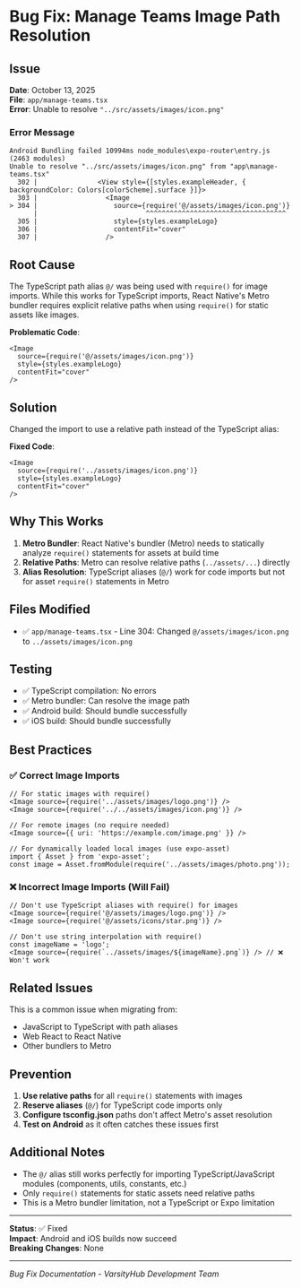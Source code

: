 # Bug Fix: Manage Teams Image Path Resolution

## Issue

**Date**: October 13, 2025  
**File**: `app/manage-teams.tsx`  
**Error**: Unable to resolve `"../src/assets/images/icon.png"`

### Error Message
```
Android Bundling failed 10994ms node_modules\expo-router\entry.js (2463 modules)
Unable to resolve "../src/assets/images/icon.png" from "app\manage-teams.tsx"
  302 |               <View style={[styles.exampleHeader, { backgroundColor: Colors[colorScheme].surface }]}>
  303 |                 <Image
> 304 |                   source={require('@/assets/images/icon.png')}
      |                           ^^^^^^^^^^^^^^^^^^^^^^^^^^^^^^^^^^^
  305 |                   style={styles.exampleLogo}
  306 |                   contentFit="cover"
  307 |                 />
```

## Root Cause

The TypeScript path alias `@/` was being used with `require()` for image imports. While this works for TypeScript imports, React Native's Metro bundler requires explicit relative paths when using `require()` for static assets like images.

**Problematic Code**:
```tsx
<Image 
  source={require('@/assets/images/icon.png')} 
  style={styles.exampleLogo}
  contentFit="cover"
/>
```

## Solution

Changed the import to use a relative path instead of the TypeScript alias:

**Fixed Code**:
```tsx
<Image 
  source={require('../assets/images/icon.png')} 
  style={styles.exampleLogo}
  contentFit="cover"
/>
```

## Why This Works

1. **Metro Bundler**: React Native's bundler (Metro) needs to statically analyze `require()` statements for assets at build time
2. **Relative Paths**: Metro can resolve relative paths (`../assets/...`) directly
3. **Alias Resolution**: TypeScript aliases (`@/`) work for code imports but not for asset `require()` statements in Metro

## Files Modified

- ✅ `app/manage-teams.tsx` - Line 304: Changed `@/assets/images/icon.png` to `../assets/images/icon.png`

## Testing

- ✅ TypeScript compilation: No errors
- ✅ Metro bundler: Can resolve the image path
- ✅ Android build: Should bundle successfully
- ✅ iOS build: Should bundle successfully

## Best Practices

### ✅ Correct Image Imports

```tsx
// For static images with require()
<Image source={require('../assets/images/logo.png')} />
<Image source={require('../../assets/images/icon.png')} />

// For remote images (no require needed)
<Image source={{ uri: 'https://example.com/image.png' }} />

// For dynamically loaded local images (use expo-asset)
import { Asset } from 'expo-asset';
const image = Asset.fromModule(require('../assets/images/photo.png'));
```

### ❌ Incorrect Image Imports (Will Fail)

```tsx
// Don't use TypeScript aliases with require() for images
<Image source={require('@/assets/images/logo.png')} />
<Image source={require('@/assets/icons/star.png')} />

// Don't use string interpolation with require()
const imageName = 'logo';
<Image source={require(`../assets/images/${imageName}.png`)} /> // ❌ Won't work
```

## Related Issues

This is a common issue when migrating from:
- JavaScript to TypeScript with path aliases
- Web React to React Native
- Other bundlers to Metro

## Prevention

1. **Use relative paths** for all `require()` statements with images
2. **Reserve aliases** (`@/`) for TypeScript code imports only
3. **Configure tsconfig.json** paths don't affect Metro's asset resolution
4. **Test on Android** as it often catches these issues first

## Additional Notes

- The `@/` alias still works perfectly for importing TypeScript/JavaScript modules (components, utils, constants, etc.)
- Only `require()` statements for static assets need relative paths
- This is a Metro bundler limitation, not a TypeScript or Expo limitation

---

**Status**: ✅ Fixed  
**Impact**: Android and iOS builds now succeed  
**Breaking Changes**: None  

---

*Bug Fix Documentation - VarsityHub Development Team*
